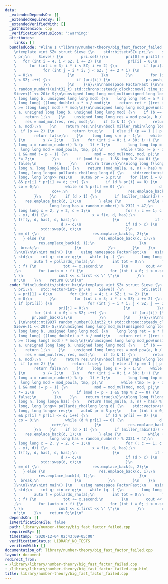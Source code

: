 ```yaml
---
data:
  _extendedDependsOn: []
  _extendedRequiredBy: []
  _extendedVerifiedWith: []
  _pathExtension: cpp
  _verificationStatusIcon: ':warning:'
  attributes:
    links: []
  bundledCode: "#line 1 \"library/number-theory/big_fast_factor_failed.cpp\"\n#include<bits/stdc++.h>\n\
    \ntemplate <int SZ> struct Sieve {\n    std::bitset<SZ> pri;\n    std::vector<int>\
    \ pr;\n    Sieve() {\n        pri.set();\n        pri[0] = pri[1] = 0;\n     \
    \   for (int i = 4; i < SZ; i += 2) {\n            pri[i] = 0;\n        }\n  \
    \      for (int i = 3; i * i < SZ; i += 2) {\n            if (pri[i]) {\n    \
    \            for (int j = i * i; j < SZ; j += 2 * i) {\n                    pri[j]\
    \ = 0;\n                }\n            }\n        }\n        for (int i = 0; i\
    \ < SZ; i++) {\n            if (pri[i]) {\n                pr.push_back(i);\n\
    \            }\n        }\n    }\n};\n\nnamespace FactorFast {\n\nstd::mt19937\
    \ random_number((uint32_t) std::chrono::steady_clock::now().time_since_epoch().count());\n\
    Sieve<(1 << 20)> S;\n\nunsigned long long mod_mul(unsigned long long a, unsigned\
    \ long long b, unsigned long long mod) {\n    long long ret = a * b - mod * (unsigned\
    \ long long) ((long double) a * b / mod);\n    return ret + ((ret < 0) - (ret\
    \ >= (long long) mod)) * mod;\n}\n\nunsigned long long mod_pow(unsigned long long\
    \ a, unsigned long long b, unsigned long long mod) {\n    if (b == 0) {\n    \
    \    return 1;\n    }\n    unsigned long long res = mod_pow(a, b / 2, mod);\n\
    \    res = mod_mul(res, res, mod);\n    if (b & 1) {\n        return mod_mul(res,\
    \ a, mod);\n    }\n    return res;\n}\n\nbool miller_rabin(long long p) {\n  \
    \  if (p == 2) {\n        return true;\n    } else if (p == 1 || p % 2 == 0) {\n\
    \        return false;\n    }\n    long long s = p - 1;\n    while (s % 2 == 0)\
    \ {\n        s /= 2;\n    }\n    for (int i = 0; i < 30; i++) {\n        long\
    \ long a = random_number() % (p - 1) + 1;\n        long long tmp = s;\n      \
    \  long long mod = mod_pow(a, tmp, p);\n        while (tmp != p - 1 && mod !=\
    \ 1 && mod != p - 1) {\n            mod = mod_mul(mod, mod, p);\n            tmp\
    \ *= 2;\n        }\n        if (mod != p - 1 && tmp % 2 == 0) {\n            return\
    \ false;\n        }\n    }\n    return true;\n}\n\nlong long f(long long a, long\
    \ long n, long long& has) {\n    return (mod_mul(a, a, n) + has) % n;\n}\n\nstd::vector<std::pair<long\
    \ long, long long>> pollards_rho(long long d) {\n    std::vector<std::pair<long\
    \ long, long long>> res;\n    auto& pr = S.pr;\n    for (int i = 0; i < int(pr.size())\
    \ && pr[i] * pr[i] <= d; i++) {\n        if (d % pr[i] == 0) {\n            int\
    \ co = 0;\n            while (d % pr[i] == 0) {\n                d /= pr[i];\n\
    \                co++;\n            }\n            res.emplace_back(pr[i], co);\n\
    \        }\n    }\n    if (d > 1) {\n        if (miller_rabin(d)) {\n        \
    \    res.emplace_back(d, 1);\n        } else {\n            while (true) {\n \
    \               long long has = random_number() % 2321 + 47;\n               \
    \ long long x = 2, y = 2, c = 1;\n                for (; c == 1; c = std::__gcd(abs(x\
    \ - y), d)) {\n                    x = f(x, d, has);\n                    y =\
    \ f(f(y, d, has), d, has);\n                }\n                if (c != d) {\n\
    \                    d /= c;\n                    if (d > c) {\n             \
    \           std::swap(d, c);\n                    }\n                    if (c\
    \ == d) {\n                        res.emplace_back(c, 2);\n                 \
    \   } else {\n                        res.emplace_back(c, 1);\n              \
    \          res.emplace_back(d, 1);\n                    }\n                  \
    \  break;\n                }\n            }\n        }\n    }\n    return res;\n\
    }\n\n}\n\n\nint main() {\n    using namespace FactorFast;\n    using namespace\
    \ std;\n    int q; cin >> q;\n    while (q--) {\n        long long a; cin >> a;\n\
    \        auto f = pollards_rho(a);\n        int tot = 0;\n        for (auto x\
    \ : f) {\n            tot += x.second;\n        }\n        cout << tot << \" \"\
    ;\n        for (auto x : f) {\n            for (int i = 0; i < x.second; i++)\
    \ \n                cout << x.first << \" \";\n        }\n        cout << '\\\
    n';\n    }\n    return 0;\n}\n"
  code: "#include<bits/stdc++.h>\n\ntemplate <int SZ> struct Sieve {\n    std::bitset<SZ>\
    \ pri;\n    std::vector<int> pr;\n    Sieve() {\n        pri.set();\n        pri[0]\
    \ = pri[1] = 0;\n        for (int i = 4; i < SZ; i += 2) {\n            pri[i]\
    \ = 0;\n        }\n        for (int i = 3; i * i < SZ; i += 2) {\n           \
    \ if (pri[i]) {\n                for (int j = i * i; j < SZ; j += 2 * i) {\n \
    \                   pri[j] = 0;\n                }\n            }\n        }\n\
    \        for (int i = 0; i < SZ; i++) {\n            if (pri[i]) {\n         \
    \       pr.push_back(i);\n            }\n        }\n    }\n};\n\nnamespace FactorFast\
    \ {\n\nstd::mt19937 random_number((uint32_t) std::chrono::steady_clock::now().time_since_epoch().count());\n\
    Sieve<(1 << 20)> S;\n\nunsigned long long mod_mul(unsigned long long a, unsigned\
    \ long long b, unsigned long long mod) {\n    long long ret = a * b - mod * (unsigned\
    \ long long) ((long double) a * b / mod);\n    return ret + ((ret < 0) - (ret\
    \ >= (long long) mod)) * mod;\n}\n\nunsigned long long mod_pow(unsigned long long\
    \ a, unsigned long long b, unsigned long long mod) {\n    if (b == 0) {\n    \
    \    return 1;\n    }\n    unsigned long long res = mod_pow(a, b / 2, mod);\n\
    \    res = mod_mul(res, res, mod);\n    if (b & 1) {\n        return mod_mul(res,\
    \ a, mod);\n    }\n    return res;\n}\n\nbool miller_rabin(long long p) {\n  \
    \  if (p == 2) {\n        return true;\n    } else if (p == 1 || p % 2 == 0) {\n\
    \        return false;\n    }\n    long long s = p - 1;\n    while (s % 2 == 0)\
    \ {\n        s /= 2;\n    }\n    for (int i = 0; i < 30; i++) {\n        long\
    \ long a = random_number() % (p - 1) + 1;\n        long long tmp = s;\n      \
    \  long long mod = mod_pow(a, tmp, p);\n        while (tmp != p - 1 && mod !=\
    \ 1 && mod != p - 1) {\n            mod = mod_mul(mod, mod, p);\n            tmp\
    \ *= 2;\n        }\n        if (mod != p - 1 && tmp % 2 == 0) {\n            return\
    \ false;\n        }\n    }\n    return true;\n}\n\nlong long f(long long a, long\
    \ long n, long long& has) {\n    return (mod_mul(a, a, n) + has) % n;\n}\n\nstd::vector<std::pair<long\
    \ long, long long>> pollards_rho(long long d) {\n    std::vector<std::pair<long\
    \ long, long long>> res;\n    auto& pr = S.pr;\n    for (int i = 0; i < int(pr.size())\
    \ && pr[i] * pr[i] <= d; i++) {\n        if (d % pr[i] == 0) {\n            int\
    \ co = 0;\n            while (d % pr[i] == 0) {\n                d /= pr[i];\n\
    \                co++;\n            }\n            res.emplace_back(pr[i], co);\n\
    \        }\n    }\n    if (d > 1) {\n        if (miller_rabin(d)) {\n        \
    \    res.emplace_back(d, 1);\n        } else {\n            while (true) {\n \
    \               long long has = random_number() % 2321 + 47;\n               \
    \ long long x = 2, y = 2, c = 1;\n                for (; c == 1; c = std::__gcd(abs(x\
    \ - y), d)) {\n                    x = f(x, d, has);\n                    y =\
    \ f(f(y, d, has), d, has);\n                }\n                if (c != d) {\n\
    \                    d /= c;\n                    if (d > c) {\n             \
    \           std::swap(d, c);\n                    }\n                    if (c\
    \ == d) {\n                        res.emplace_back(c, 2);\n                 \
    \   } else {\n                        res.emplace_back(c, 1);\n              \
    \          res.emplace_back(d, 1);\n                    }\n                  \
    \  break;\n                }\n            }\n        }\n    }\n    return res;\n\
    }\n\n}\n\n\nint main() {\n    using namespace FactorFast;\n    using namespace\
    \ std;\n    int q; cin >> q;\n    while (q--) {\n        long long a; cin >> a;\n\
    \        auto f = pollards_rho(a);\n        int tot = 0;\n        for (auto x\
    \ : f) {\n            tot += x.second;\n        }\n        cout << tot << \" \"\
    ;\n        for (auto x : f) {\n            for (int i = 0; i < x.second; i++)\
    \ \n                cout << x.first << \" \";\n        }\n        cout << '\\\
    n';\n    }\n    return 0;\n}\n"
  dependsOn: []
  isVerificationFile: false
  path: library/number-theory/big_fast_factor_failed.cpp
  requiredBy: []
  timestamp: '2020-12-04 02:43:09-05:00'
  verificationStatus: LIBRARY_NO_TESTS
  verifiedWith: []
documentation_of: library/number-theory/big_fast_factor_failed.cpp
layout: document
redirect_from:
- /library/library/number-theory/big_fast_factor_failed.cpp
- /library/library/number-theory/big_fast_factor_failed.cpp.html
title: library/number-theory/big_fast_factor_failed.cpp
---
```

